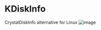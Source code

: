 # KDiskInfo
CrystalDiskInfo alternative for Linux
![image](https://github.com/edisionnano/KDiskInfo/assets/26039434/cdfe181d-f99e-4534-9ec4-25efd8a4391b)
